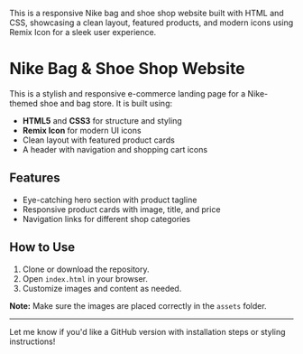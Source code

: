 This is a responsive Nike bag and shoe shop website built with HTML and CSS, showcasing a clean layout, featured products, and modern icons using Remix Icon for a sleek user experience.


# Nike Bag & Shoe Shop Website

This is a stylish and responsive e-commerce landing page for a Nike-themed shoe and bag store. It is built using:

- **HTML5** and **CSS3** for structure and styling
- **Remix Icon** for modern UI icons
- Clean layout with featured product cards
- A header with navigation and shopping cart icons

## Features

- Eye-catching hero section with product tagline
- Responsive product cards with image, title, and price
- Navigation links for different shop categories

## How to Use

1. Clone or download the repository.
2. Open `index.html` in your browser.
3. Customize images and content as needed.

**Note:** Make sure the images are placed correctly in the `assets` folder.

---

Let me know if you'd like a GitHub version with installation steps or styling instructions!
